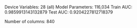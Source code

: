 Device Variables: 28 (all)
Model Parameters: 116,034
Train AUC:  0.9859913143132879
Test AUC:  0.9204227812718379

Number of columns: 840